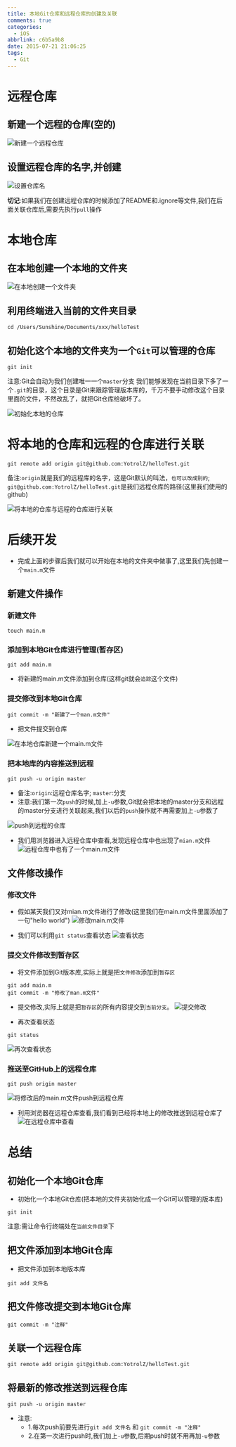 ```yaml
---
title: 本地Git仓库和远程仓库的创建及关联
comments: true
categories:
  - iOS
abbrlink: c6b5a9b8
date: 2015-07-21 21:06:25
tags:
  - Git
---
```

# 远程仓库
## 新建一个远程的仓库(空的)

![新建一个远程仓库](https://raw.githubusercontent.com/YotrolZ/hexo/master/img/590107-b418bdb7b2618512.png)
<!-- more -->

## 设置远程仓库的名字,并创建

![设置仓库名](https://raw.githubusercontent.com/YotrolZ/hexo/master/img/590107-966974948122a71e.png)

  **切记**:如果我们在创建远程仓库的时候添加了README和.ignore等文件,我们在后面关联仓库后,需要先执行`pull`操作

# 本地仓库
## 在本地创建一个本地的文件夹
![在本地创建一个文件夹](https://raw.githubusercontent.com/YotrolZ/hexo/master/img/590107-4dc8ff3f88197e85.png)

## 利用终端进入当前的文件夹目录
```
cd /Users/Sunshine/Documents/xxx/helloTest
```


## 初始化这个本地的文件夹为一个`Git`可以管理的仓库
```
git init
```
注意:Git会自动为我们创建唯一一个`master`分支
我们能够发现在当前目录下多了一个`.git`的目录，这个目录是Git来跟踪管理版本库的，千万不要手动修改这个目录里面的文件，不然改乱了，就把Git仓库给破坏了。

![初始化本地的仓库](https://raw.githubusercontent.com/YotrolZ/hexo/master/img/590107-5d56d64385c58de1.png?imageMogr2/auto-orient/strip%7CimageView2/2/w/1240)


# 将本地的仓库和远程的仓库进行关联
```
git remote add origin git@github.com:YotrolZ/helloTest.git
```
备注:`origin`就是我们的远程库的名字，这是Git默认的叫法，`也可以改成别的`;
     `git@github.com:YotrolZ/helloTest.git`是我们远程仓库的路径(这里我们使用的github)

![将本地的仓库与远程的仓库进行关联](https://raw.githubusercontent.com/YotrolZ/hexo/master/img/590107-eb043bab35f1f385.png)

# 后续开发
- 完成上面的步骤后我们就可以开始在本地的文件夹中做事了,这里我们先创建一个`main.m`文件

## 新建文件操作
### 新建文件

```
touch main.m
```

### 添加到本地Git仓库进行管理(暂存区)

```
git add main.m
```

- 将新建的main.m文件添加到仓库(这样git就会`追踪`这个文件)

### 提交修改到本地Git仓库

```
git commit -m "新建了一个man.m文件"
```

- 把文件提交到仓库

![在本地仓库新建一个main.m文件](https://raw.githubusercontent.com/YotrolZ/hexo/master/img/590107-dc8057577858eee2.png)


### 把本地库的内容推送到远程

```
git push -u origin master
```
- 备注:`origin`:远程仓库名字;    `master`:分支
- 注意:我们第一次`push`的时候,加上`-u`参数,Git就会把本地的master分支和远程的master分支进行关联起来,我们以后的`push`操作就不再需要加上`-u`参数了

![push到远程的仓库](https://raw.githubusercontent.com/YotrolZ/hexo/master/img/590107-11a791bf3ba8c621.png)

- 我们用浏览器进入远程仓库中查看,发现远程仓库中也出现了`mian.m`文件
![远程仓库中也有了一个main.m文件](https://raw.githubusercontent.com/YotrolZ/hexo/master/img/590107-831ffcf600a81ceb.png)

## 文件修改操作
### 修改文件
- 假如某天我们又对mian.m文件进行了修改(这里我们在main.m文件里面添加了一句"hello world")
![修改main.m文件](https://raw.githubusercontent.com/YotrolZ/hexo/master/img/590107-e77ba295b3b51acc.png)

- 我们可以利用`git status`查看状态
![查看状态](https://raw.githubusercontent.com/YotrolZ/hexo/master/img/590107-e4c0e7a283e27493.png)

### 提交文件修改到暂存区
- 将文件添加到Git版本库,实际上就是把`文件修改`添加到`暂存区`
```
git add main.m
git commit -m "修改了man.m文件"
```

- 提交修改,实际上就是把`暂存区`的所有内容提交到`当前分支`。
![提交修改](https://raw.githubusercontent.com/YotrolZ/hexo/master/img/590107-a118eb21f387fbd7.png)


- 再次查看状态
```
git status
```
![再次查看状态](https://raw.githubusercontent.com/YotrolZ/hexo/master/img/590107-6f83676a4446bd4b.png)


### 推送至GitHub上的远程仓库
```
git push origin master
```
![将修改后的main.m文件push到远程仓库](https://raw.githubusercontent.com/YotrolZ/hexo/master/img/590107-2587f175710e86ef.png)


- 利用浏览器在远程仓库查看,我们看到已经将本地上的修改推送到远程仓库了
![在远程仓库中查看](https://raw.githubusercontent.com/YotrolZ/hexo/master/img/590107-9686ee29d6eb11b1.png)


# 总结

## 初始化一个本地Git仓库 
- 初始化一个本地Git仓库(把本地的文件夹初始化成一个Git可以管理的版本库)
```
git init
```
注意:需让命令行终端处在`当前文件目录`下

## 把文件添加到本地Git仓库 
- 把文件添加到本地版本库
```
git add 文件名
```
## 把文件修改提交到本地Git仓库
```
git commit -m "注释"
```

## 关联一个远程仓库
```
git remote add origin git@github.com:YotrolZ/helloTest.git
```

## 将最新的修改推送到远程仓库
```
git push -u origin master
```
- 注意:
    - 1.每次push前要先进行`git add 文件名` 和  `git commit -m "注释"`
    - 2.在第一次进行push时,我们加上`-u`参数,后期push时就不用再加`-u`参数
